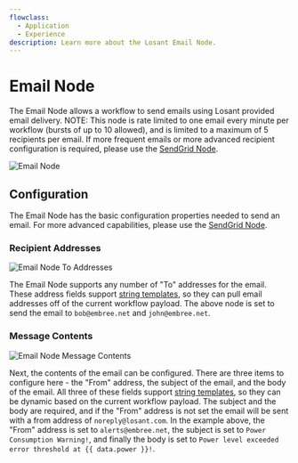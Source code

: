 ```yaml
---
flowclass:
  - Application
  - Experience
description: Learn more about the Losant Email Node.
---
```


# Email Node

The Email Node allows a workflow to send emails using Losant provided email delivery. NOTE: This node is rate limited to one email every minute per workflow (bursts of up to 10 allowed), and is limited to a maximum of 5 recipients per email. If more frequent emails or more advanced recipient configuration is required, please use the [SendGrid Node](/workflows/outputs/sendgrid/).

![Email Node](/images/workflows/outputs/email-node.png "Email Node")

## Configuration

The Email Node has the basic configuration properties needed to send an email. For more advanced capabilities, please use the [SendGrid Node](/workflows/outputs/sendgrid/).

### Recipient Addresses

![Email Node To Addresses](/images/workflows/outputs/email-node-to-addresses.png "Email Node To Addresses")

The Email Node supports any number of "To" addresses for the email. These address fields support [string templates](/workflows/accessing-payload-data/#string-templates), so they can pull email addresses off of the current workflow payload. The above node is set to send the email to `bob@embree.net` and `john@embree.net`.

### Message Contents

![Email Node Message Contents](/images/workflows/outputs/email-node-message-contents.png "Email Node Message Contents")

Next, the contents of the email can be configured. There are three items to configure here - the "From" address, the subject of the email, and the body of the email. All three of these fields support [string templates](/workflows/accessing-payload-data/#string-templates), so they can be dynamic based on the current workflow payload. The subject and the body are required, and if the "From" address is not set the email will be sent with a from address of `noreply@losant.com`. In the example above, the "From" address is set to `alerts@embree.net`, the subject is set to `Power Consumption Warning!`, and finally the body is set to `Power level exceeded error threshold at {{ data.power }}!`.
